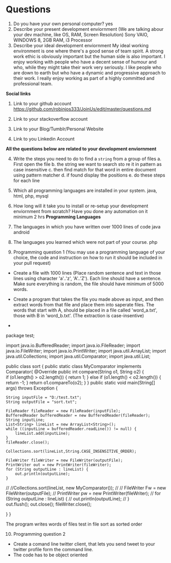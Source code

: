 # Questions

1. Do you have your own personal computer?
yes
2. Describe your present development enviornment (We are talking abour your dev machine, like OS, RAM, Screen Resolution)
Sony VAIO, WINDOWS 8, 2GB RAM, i3 Processor
3. Describe your ideal development enviornment
My ideal working environment is one where there's a good sense of team spirit.  A strong work ethic is obviously important but the human side is also important.  I enjoy working with people who have a decent sense of humour and who, while they might take their work very seriously. I like people who are down to earth but who have a dynamic and progressive approach to their work. I really enjoy working as part of a highly committed and professional team.

**Social links**

1. Link to your github account
https://github.com/robinjos333/JoinUs/edit/master/questions.md

2. Link to your stackoverflow account

3. Link to your Blog/Tumblr/Personal Website

4. Link to you Linkedin Account


**All the questions below are related to your development enviornment**

4. Write the steps you need to do to find a `string` from a group of files
  a. First open the file
  b. the string we want to search  sto re it in pattern as case insensitive
  c. then find match for that word in entire document using pattern matcher
  d. if found display the positions
  e. do these steps for each line
5. Which all programming languages are installed in your system.
java, html, php, mysql 
6. How long will it take you to install or re-setup your development enviornment from scratch? Have you done any automation on it
minimum 2 hrs
**Programming Languages**

7. The languages in which you have written over 1000 lines of code
java android
8. The languages you learned which were not part of your course.
php
9. Programming question 1 (You may use a programming language of your choice, the code and instruction on how to run it should be included in your pull request)

  * Create a file with 1000 lines (Place random sentence and text in those lines using character 'a'..'z', 'A'..'Z'). Each line should have a sentence. Make sure everything is random, the file should have minimum of 5000 words.

  * Create a program that takes the file you made above as input, and then extract words from that file and place them into saperate files. The words that start with A, should be placed in a file called 'word_a.txt', those with B in 'word_b.txt'. (The extraction is case-insentive)
  * 
  
  package test;

import java.io.BufferedReader;
import java.io.FileReader;
import java.io.FileWriter;
import java.io.PrintWriter;
import java.util.ArrayList;
import java.util.Collections;
import java.util.Comparator;
import java.util.List;

public class sort {
public static class MyComparator implements Comparator<String>{
    @Override
    public int compare(String o1, String o2) {  
      if (o1.length() > o2.length()) {
         return 1;
      } else if (o1.length() < o2.length()) {
         return -1;
      }
      return o1.compareTo(o2);
    }
}
public static void main(String[] args) throws Exception {

    String inputFile = "D:/test.txt";
    String outputFile = "sort.txt";

    FileReader fileReader = new FileReader(inputFile);
    BufferedReader bufferedReader = new BufferedReader(fileReader);
    String inputLine;
    List<String> lineList = new ArrayList<String>();
    while ((inputLine = bufferedReader.readLine()) != null) {
        lineList.add(inputLine);
    }
    fileReader.close();

    Collections.sort(lineList,String.CASE_INSENSITIVE_ORDER);

    FileWriter fileWriter = new FileWriter(outputFile);
    PrintWriter out = new PrintWriter(fileWriter);
    for (String outputLine : lineList) {
        out.println(outputLine);
    }   

//    //Collections.sort(lineList, new MyComparator());
//
//    FileWriter Fw = new FileWriter(outputFile);
//    PrintWriter pw = new PrintWriter(fileWriter);
//    for (String outputLine : lineList) {
//        out.println(outputLine);
//    }       
    out.flush();
    out.close();
    fileWriter.close();

}
}
  
  The program writes words of files test in file sort as sorted order

10. Programming question 2

  * Create a comand line twitter client, that lets you send tweet to your twitter profile form the command line.
  * The code has to be object oriented
